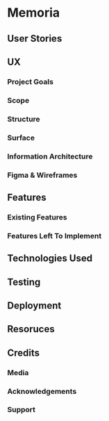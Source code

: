 # Memoria


## User Stories


## UX 
### Project Goals
### Scope
### Structure
### Surface
### Information Architecture
### Figma & Wireframes


## Features
### Existing Features
### Features Left To Implement


## Technologies Used


## Testing


## Deployment


## Resoruces


## Credits
### Media
### Acknowledgements
### Support